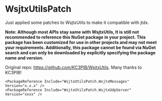 # WsjtxUtilsPatch

Just applied some patches to WsjtxUtils to make it compatible with jtdx.

**Note: Although most APIs stay same with WsjtxUtils, It is still not recommended to reference this NuGet package in your project. This package has been customized for use in other projects and may not meet your requirements. Additionally, this package cannot be found via NuGet search and can only be downloaded by explicitly specifying the package name and version.**


Original repo: https://github.com/KC3PIB/WsjtxUtils. Many thanks to KC3PIB!

```
<PackageReference Include="WsjtxUtilsPatch.WsjtxMessages" Version="x.x.x" />
<PackageReference Include="WsjtxUtilsPatch.WsjtxUdpServer" Version="xxxx" />
```